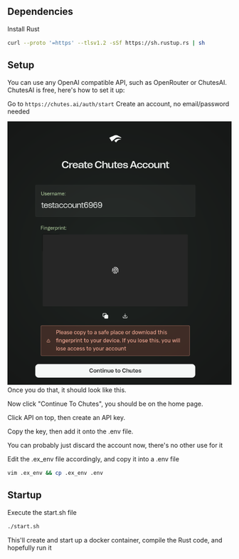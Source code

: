 ## Dependencies
Install Rust  
```sh
curl --proto '=https' --tlsv1.2 -sSf https://sh.rustup.rs | sh
```

## Setup

You can use any OpenAI compatible API, such as OpenRouter or ChutesAI.
ChutesAI is free, here's how to set it up:

Go to ```https://chutes.ai/auth/start```
Create an account, no email/password needed

![Account Creation Example](images/1.png)
Once you do that, it should look like this.

Now click "Continue To Chutes", you should be on the home page.

Click API on top, then create an API key.

Copy the key, then add it onto the .env file.

You can probably just discard the account now, there's no other use for it

Edit the .ex_env file accordingly, and copy it into a .env file  
```sh
vim .ex_env && cp .ex_env .env
```

## Startup
Execute the start.sh file  
```sh
./start.sh
```  
This'll create and start up a docker container, compile the Rust code, and hopefully run it
